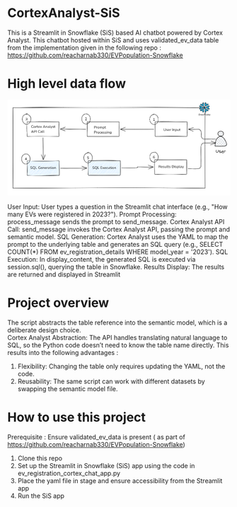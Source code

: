 # CortexAnalyst-SiS

This is a Streamlit in Snowflake (SiS) based AI chatbot powered by Cortex Analyst. This chatbot hosted within SiS and uses validated_ev_data table from the implementation given in the following repo : https://github.com/reacharnab330/EVPopulation-Snowflake

# High level data flow

<img src="https://github.com/reacharnab330/CortexAnalyst-SiS/blob/main/data-flow.PNG">

User Input: User types a question in the Streamlit chat interface (e.g., "How many EVs were registered in 2023?").
Prompt Processing: process_message sends the prompt to send_message.
Cortex Analyst API Call: send_message invokes the Cortex Analyst API, passing the prompt and semantic model.
SQL Generation: Cortex Analyst uses the YAML to map the prompt to the underlying table and generates an SQL query (e.g., SELECT COUNT(*) FROM ev_registration_details WHERE model_year = '2023').
SQL Execution: In display_content, the generated SQL is executed via session.sql(), querying the table in Snowflake.
Results Display: The results are returned and displayed in Streamlit

# Project overview

The script abstracts the table reference into the semantic model, which is a deliberate design choice.  
Cortex Analyst Abstraction: The API handles translating natural language to SQL, so the Python code doesn’t need to know the table name directly. This results into the following advantages :
  1. Flexibility: Changing the table only requires updating the YAML, not the code.
  2. Reusability: The same script can work with different datasets by swapping the semantic model file.

# How to use this project

Prerequisite : Ensure validated_ev_data is present ( as part of https://github.com/reacharnab330/EVPopulation-Snowflake)  

1. Clone this repo
2. Set up the Streamlit in Snowflake (SiS) app using the code in ev_registration_cortex_chat_app.py
3. Place the yaml file in stage and ensure accessibility from the Streamlit app
4. Run the SiS app
